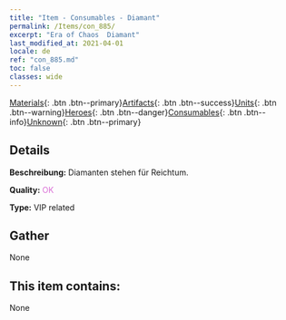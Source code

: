 ```yaml
---
title: "Item - Consumables - Diamant"
permalink: /Items/con_885/
excerpt: "Era of Chaos  Diamant"
last_modified_at: 2021-04-01
locale: de
ref: "con_885.md"
toc: false
classes: wide
---
```

 [Materials](/de/Items/){: .btn .btn--primary}[Artifacts](/de/Items/Artifacts/){: .btn .btn--success}[Units](/de/Items/Units/){: .btn .btn--warning}[Heroes](/de/Items/Heroes/){: .btn .btn--danger}[Consumables](/de/Items/Consumables/){: .btn .btn--info}[Unknown](/de/Items/Unknown/){: .btn .btn--primary}

## Details
 **Beschreibung:** Diamanten stehen für Reichtum.

 **Quality:** <span style="color: #DA70D6">OK</span>

 **Type:** VIP related

## Gather

  None

## This item contains:

  None

